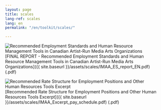 ```yaml
---
layout: page
title: scales
lang-ref: scales
lang: en
permalink: "/en/toolkit/scales/"

---
```

<img class="doc" src="{{ site.baseurl }}/assets/img/archive.svg" alt="Recommended Employment Standards and Human Resource
Management Tools in Canadian Artist-Run Media Arts Organizations"/>[FINAL REPORT - Recommended Employment Standards and Human Resource
Management Tools in Canadian Artist-Run Media Arts Organizations]({{ site.baseurl }}/assets/scales/IMAA_ES_report_EN.pdf) (.pdf)

<img class="doc" src="{{ site.baseurl }}/assets/img/archive.svg" alt="Recommended Rate Structure for Employment Positions and
Other Human Resources Tools
Excerpt"/>[Recommended Rate Structure for Employment Positions and
Other Human Resources Tools
Excerpt]({{ site.baseurl }}/assets/scales/IMAA_Excerpt_pay_schedule.pdf) (.pdf)
